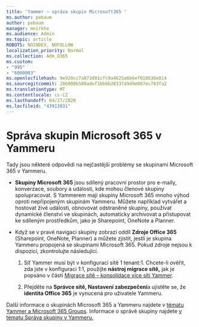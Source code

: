 ```yaml
---
title: 'Yammer – správa skupin Microsoft365 '
ms.author: pebaum
author: pebaum
manager: mnirkhe
ms.audience: Admin
ms.topic: article
ROBOTS: NOINDEX, NOFOLLOW
localization_priority: Normal
ms.collection: Adm_O365
ms.custom:
- "995"
- "6000003"
ms.openlocfilehash: 9e920cc7a873d01cfc9a4625a6b6ef018636e814
ms.sourcegitcommit: 286000b588adef1bbbb28337a9d9e087ec783fa2
ms.translationtype: MT
ms.contentlocale: cs-CZ
ms.lasthandoff: 04/27/2020
ms.locfileid: "43913031"
---
```

# <a name="manage-microsoft-365-groups-in-yammer"></a>Správa skupin Microsoft 365 v Yammeru

Tady jsou některé odpovědi na nejčastější problémy se skupinami Microsoft 365 v Yammeru.

* **Skupiny Microsoft 365** jsou sdílený pracovní prostor pro e-maily, konverzace, soubory a události, kde mohou členové skupiny spolupracovat. S Yammerem mají skupiny Microsoft 365 mnoho výhod oproti nepřipojeným skupinám Yammeru. Můžete například vytvářet a hostovat živé události, obnovovat odstraněné skupiny, používat dynamické členství ve skupinách, automaticky archivovat a přistupovat ke sdíleným prostředkům, jako je Sharepoint, OneNote a Planner.

* Když se v pravé navigaci skupiny zobrazí oddíl **Zdroje Office 365** (Sharepoint, OneNote, Planner) a můžete zjistit, jestli je skupina Yammeru propojená se skupinami Microsoft 365. Pokud zdroje nejsou k dispozici, zkontrolujte následující.

  1. Síť Yammer musí být v konfiguraci sítě 1 tenant:1. Chcete-li ověřit, zda jste v konfiguraci 1:1, použijte **nástroj migrace sítě,** jak je popsáno v části [Migrace sítě – konsolidace více sítí Yammer](https://docs.microsoft.com/yammer/configure-your-yammer-network/consolidate-multiple-yammer-networks).

  2. Přejděte na **Správce sítě, Nastavení zabezpečení**a ujistěte se, že **identita Office 365** je vynucená pro uživatele Yammeru.

Další informace o skupinách Microsoft 365 a Yammeru najdete v [tématu Yammer a Microsoft 365 Groups](https://docs.microsoft.com/yammer/manage-yammer-groups/yammer-and-office-365-groups). Informace o správě skupiny najdete [v tématu Správa skupiny v Yammeru.](https://support.office.com/article/Manage-a-group-in-Yammer-6e05c6d6-5548-4c88-89cd-e6757a514ef2)
